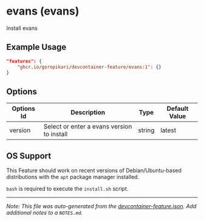 # evans (evans)

Install evans

## Example Usage

```json
"features": {
    "ghcr.io/goropikari/devcontainer-feature/evans:1": {}
}
```

## Options

| Options Id | Description | Type | Default Value |
|-----|-----|-----|-----|
| version | Select or enter a evans version to install | string | latest |

## OS Support

This Feature should work on recent versions of Debian/Ubuntu-based distributions with the `apt` package manager installed.

`bash` is required to execute the `install.sh` script.

---

_Note: This file was auto-generated from the [devcontainer-feature.json](https://github.com/goropikari/devcontainer-feature/blob/main/src/evans/devcontainer-feature.json).  Add additional notes to a `NOTES.md`._

